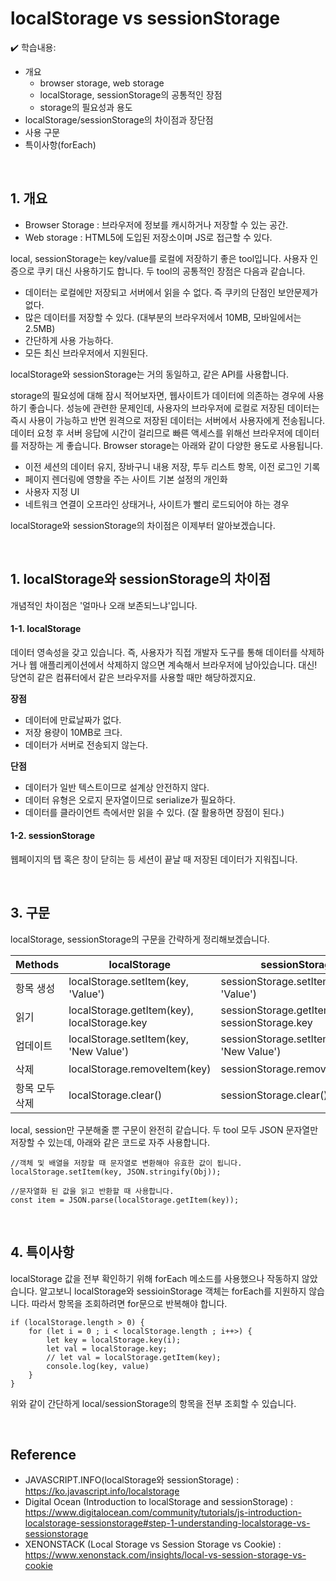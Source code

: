 # localStorage vs sessionStorage

:heavy_check_mark: 학습내용:

- 개요
  - browser storage, web storage
  - localStorage, sessionStorage의 공통적인 장점
  - storage의 필요성과 용도
- localStorage/sessionStorage의 차이점과 장단점
- 사용 구문
- 특이사항(forEach)

<br>

## 1. 개요

- Browser Storage : 브라우저에 정보를 캐시하거나 저장할 수 있는 공간.
- Web storage : HTML5에 도입된 저장소이며 JS로 접근할 수 있다.

local, sessionStorage는 key/value를 로컬에 저장하기 좋은 tool입니다. 사용자 인증으로 쿠키 대신 사용하기도 합니다.
두 tool의 공통적인 장점은 다음과 같습니다.

- 데이터는 로컬에만 저장되고 서버에서 읽을 수 없다. 즉 쿠키의 단점인 보안문제가 없다.
- 많은 데이터를 저장할 수 있다. (대부분의 브라우저에서 10MB, 모바일에서는 2.5MB)
- 간단하게 사용 가능하다.
- 모든 최신 브라우저에서 지원된다.

localStorage와 sessionStorage는 거의 동일하고, 같은 API를 사용합니다.

storage의 필요성에 대해 잠시 적어보자면, 웹사이트가 데이터에 의존하는 경우에 사용하기 좋습니다. 성능에 관련한 문제인데, 사용자의 브라우저에 로컬로 저장된 데이터는 즉시 사용이 가능하고 반면 원격으로 저장된 데이터는 서버에서 사용자에게 전송됩니다. 데이터 요청 후 서버 응답에 시간이 걸리므로 빠른 액세스를 위해선 브라우저에 데이터를 저장하는 게 좋습니다. Browser storage는 아래와 같이 다양한 용도로 사용됩니다.

- 이전 세션의 데이터 유지, 장바구니 내용 저장, 투두 리스트 항목, 이전 로그인 기록
- 페이지 렌더링에 영향을 주는 사이트 기본 설정의 개인화
- 사용자 지정 UI
- 네트워크 연결이 오프라인 상태거나, 사이트가 빨리 로드되어야 하는 경우

localStorage와 sessionStorage의 차이점은 이제부터 알아보겠습니다.

<br />

## 1. localStorage와 sessionStorage의 차이점

개념적인 차이점은 '얼마나 오래 보존되느냐'입니다.

#### 1-1. localStorage

데이터 영속성을 갖고 있습니다. 즉, 사용자가 직접 개발자 도구를 통해 데이터를 삭제하거나 웹 애플리케이션에서 삭제하지 않으면 계속해서 브라우저에 남아있습니다. 대신! 당연히 같은 컴퓨터에서 같은 브라우저를 사용할 때만 해당하겠지요.

<b>장점</b>

- 데이터에 만료날짜가 없다.
- 저장 용량이 10MB로 크다.
- 데이터가 서버로 전송되지 않는다.

<b>단점</b>

- 데이터가 일반 텍스트이므로 설계상 안전하지 않다.
- 데이터 유형은 오로지 문자열이므로 serialize가 필요하다.
- 데이터를 클라이언트 측에서만 읽을 수 있다. (잘 활용하면 장점이 된다.)

#### 1-2. sessionStorage

웹페이지의 탭 혹은 창이 닫히는 등 세션이 끝날 때 저장된 데이터가 지워집니다.

<br>

## 3. 구문

localStorage, sessionStorage의 구문을 간략하게 정리해보겠습니다.

| Methods        | localStorage                                | sessionStorage                                  |
| -------------- | ------------------------------------------- | ----------------------------------------------- |
| 항목 생성      | localStorage.setItem(key, 'Value')          | sessionStorage.setItem(key, 'Value')            |
| 읽기           | localStorage.getItem(key), localStorage.key | sessionStorage.getItem(key), sessionStorage.key |
| 업데이트       | localStorage.setItem(key, 'New Value')      | sessionStorage.setItem(key, 'New Value')        |
| 삭제           | localStorage.removeItem(key)                | sessionStorage.removeItem(key)                  |
| 항목 모두 삭제 | localStorage.clear()                        | sessionStorage.clear()                          |

local, session만 구분해줄 뿐 구문이 완전히 같습니다. 두 tool 모두 JSON 문자열만 저장할 수 있는데, 아래와 같은 코드로 자주 사용합니다.

```
//객체 및 배열을 저장할 때 문자열로 변환해야 유효한 값이 됩니다.
localStorage.setItem(key, JSON.stringify(Obj));

//문자열화 된 값을 읽고 반환할 때 사용합니다.
const item = JSON.parse(localStorage.getItem(key));
```

<br>

## 4. 특이사항

localStorage 값을 전부 확인하기 위해 forEach 메소드를 사용했으나 작동하지 않았습니다. 알고보니 localStorage와 sessioinStorage 객체는 forEach를 지원하지 않습니다. 따라서 항목을 조회하려면 for문으로 반복해야 합니다.

```
if (localStorage.length > 0) {
    for (let i = 0 ; i < localStorage.length ; i++>) {
        let key = localStorage.key(i);
        let val = localStorage.key;
        // let val = localStorage.getItem(key);
        console.log(key, value)
    }
}
```

위와 같이 간단하게 local/sessionStorage의 항목을 전부 조회할 수 있습니다.

<br>

## Reference

- JAVASCRIPT.INFO(localStorage와 sessionStorage) : https://ko.javascript.info/localstorage
- Digital Ocean (Introduction to localStorage and sessionStorage) : https://www.digitalocean.com/community/tutorials/js-introduction-localstorage-sessionstorage#step-1-understanding-localstorage-vs-sessionstorage
- XENONSTACK (Local Storage vs Session Storage vs Cookie) : https://www.xenonstack.com/insights/local-vs-session-storage-vs-cookie

